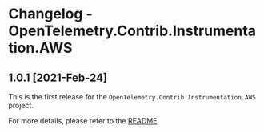 # Changelog - OpenTelemetry.Contrib.Instrumentation.AWS

## 1.0.1 [2021-Feb-24]

This is the first release for the `OpenTelemetry.Contrib.Instrumentation.AWS`
project.

For more details, please refer to the
[README](https://github.com/open-telemetry/opentelemetry-dotnet-contrib/blob/main/src/OpenTelemetry.Contrib.Instrumentation.AWS/README.md)
